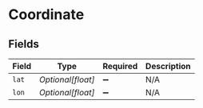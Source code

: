 # Coordinate


## Fields

| Field              | Type               | Required           | Description        |
| ------------------ | ------------------ | ------------------ | ------------------ |
| `lat`              | *Optional[float]*  | :heavy_minus_sign: | N/A                |
| `lon`              | *Optional[float]*  | :heavy_minus_sign: | N/A                |